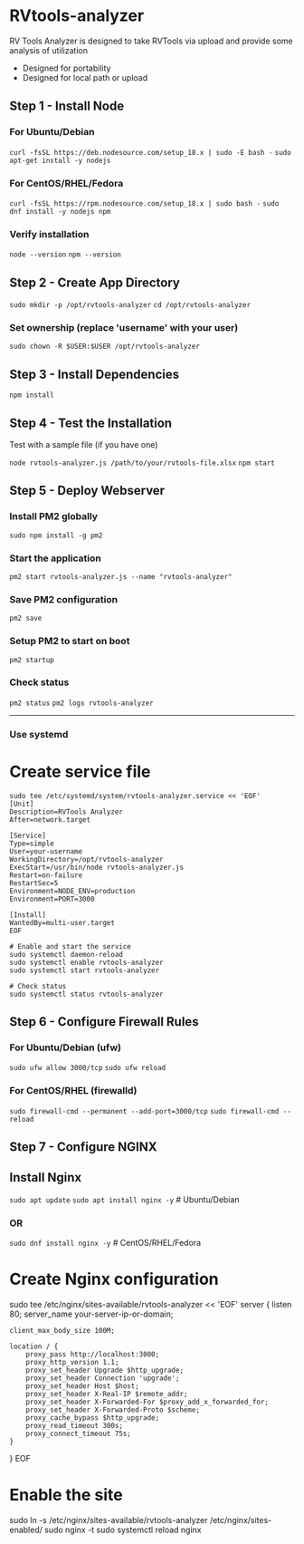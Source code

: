 # RVtools-analyzer
RV Tools Analyzer is designed to take RVTools via upload and provide some analysis of utilization
- Designed for portability
- Designed for local path or upload


## Step 1 - Install Node
### For Ubuntu/Debian
```curl -fsSL https://deb.nodesource.com/setup_18.x | sudo -E bash -```
```sudo apt-get install -y nodejs```

### For CentOS/RHEL/Fedora
```curl -fsSL https://rpm.nodesource.com/setup_18.x | sudo bash -```
```sudo dnf install -y nodejs npm```

### Verify installation
```node --version```
```npm --version```

## Step 2 - Create App Directory

```sudo mkdir -p /opt/rvtools-analyzer```
```cd /opt/rvtools-analyzer```

### Set ownership (replace 'username' with your user)
```sudo chown -R $USER:$USER /opt/rvtools-analyzer```

## Step 3 - Install Dependencies
   ```npm install```

## Step 4 - Test the Installation
Test with a sample file (if you have one)

```node rvtools-analyzer.js /path/to/your/rvtools-file.xlsx```
```npm start```

## Step 5 - Deploy Webserver
### Install PM2 globally
```sudo npm install -g pm2```

### Start the application
```pm2 start rvtools-analyzer.js --name "rvtools-analyzer"```

### Save PM2 configuration
```pm2 save```

### Setup PM2 to start on boot
```pm2 startup```

### Check status
```pm2 status```
```pm2 logs rvtools-analyzer```

----------------------------
### Use systemd
# Create service file
```
sudo tee /etc/systemd/system/rvtools-analyzer.service << 'EOF'
[Unit]
Description=RVTools Analyzer
After=network.target

[Service]
Type=simple
User=your-username
WorkingDirectory=/opt/rvtools-analyzer
ExecStart=/usr/bin/node rvtools-analyzer.js
Restart=on-failure
RestartSec=5
Environment=NODE_ENV=production
Environment=PORT=3000

[Install]
WantedBy=multi-user.target
EOF

# Enable and start the service
sudo systemctl daemon-reload
sudo systemctl enable rvtools-analyzer
sudo systemctl start rvtools-analyzer

# Check status
sudo systemctl status rvtools-analyzer

```
## Step 6 - Configure Firewall Rules
   ### For Ubuntu/Debian (ufw)
```sudo ufw allow 3000/tcp```
```sudo ufw reload```

   ### For CentOS/RHEL (firewalld)
```sudo firewall-cmd --permanent --add-port=3000/tcp```
```sudo firewall-cmd --reload```

## Step 7 - Configure NGINX

## Install Nginx
```sudo apt update```
```sudo apt install nginx -y```  # Ubuntu/Debian

### OR
```sudo dnf install nginx -y```   # CentOS/RHEL/Fedora

# Create Nginx configuration
sudo tee /etc/nginx/sites-available/rvtools-analyzer << 'EOF'
server {
    listen 80;
    server_name your-server-ip-or-domain;

    client_max_body_size 100M;

    location / {
        proxy_pass http://localhost:3000;
        proxy_http_version 1.1;
        proxy_set_header Upgrade $http_upgrade;
        proxy_set_header Connection 'upgrade';
        proxy_set_header Host $host;
        proxy_set_header X-Real-IP $remote_addr;
        proxy_set_header X-Forwarded-For $proxy_add_x_forwarded_for;
        proxy_set_header X-Forwarded-Proto $scheme;
        proxy_cache_bypass $http_upgrade;
        proxy_read_timeout 300s;
        proxy_connect_timeout 75s;
    }
}
EOF

# Enable the site
sudo ln -s /etc/nginx/sites-available/rvtools-analyzer /etc/nginx/sites-enabled/
sudo nginx -t
sudo systemctl reload nginx
